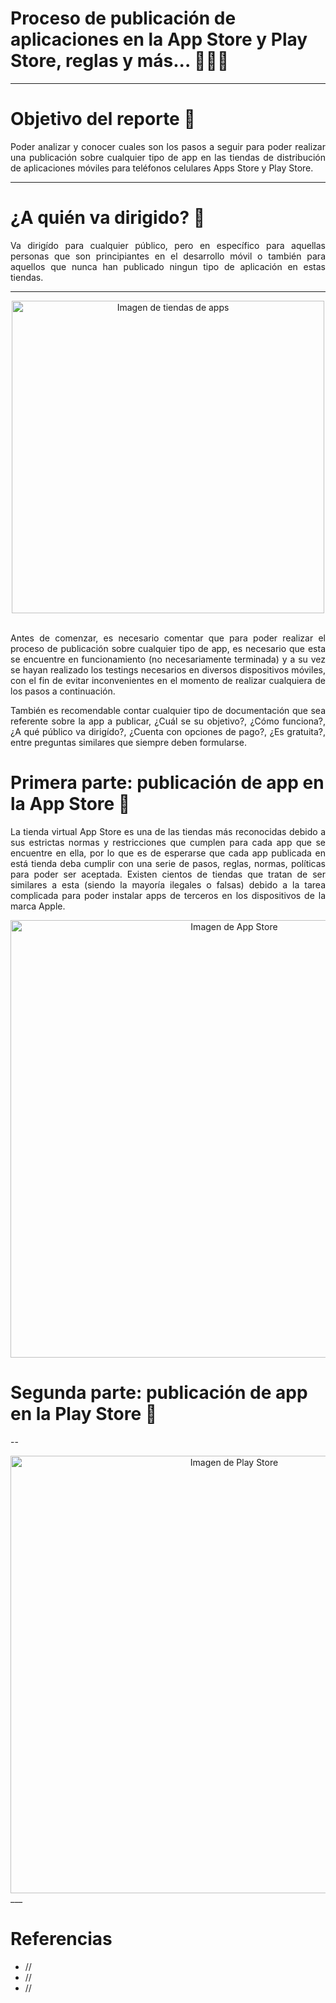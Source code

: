 # Proceso de publicación de aplicaciones en la App Store y Play Store, reglas y más... 📱🍎🤖

___

# Objetivo del reporte 📄

<p align=" justify">
  Poder analizar y conocer cuales son los pasos a seguir para poder realizar una publicación sobre cualquier tipo de app en las tiendas 
  de distribución de aplicaciones móviles para teléfonos celulares Apps Store y Play Store.
</p>

___

# ¿A quién va dirigido? 👀

<p align=" justify">
  Va dirigído para cualquier público, pero en específico para aquellas personas que son principiantes en el desarrollo móvil o también 
  para aquellos que nunca han publicado ningun tipo de aplicación en estas tiendas.
</p>

___

<div align="center">
  <img src="https://cmsphoto.ww-cdn.com/superstatic/81328/art/grande/34325105-31402787.jpg?v=1559324698" alt="Imagen de tiendas de apps" width="500"/>
</div>

<br>

<p align=" justify">
  Antes de comenzar, es necesario comentar que para poder realizar el proceso de publicación sobre cualquier tipo de app, es necesario 
  que esta se encuentre en funcionamiento (no necesariamente terminada) y a su vez se hayan realizado los testings necesarios en 
  diversos dispositivos móviles, con el fin de evitar inconvenientes en el momento de realizar cualquiera de los pasos a continuación.
</p>

<p align=" justify">
  También es recomendable contar cualquier tipo de documentación que sea referente sobre la app a publicar, ¿Cuál se su objetivo?, 
  ¿Cómo funciona?, ¿A qué público va dirigído?, ¿Cuenta con opciones de pago?, ¿Es gratuita?, entre preguntas similares que siempre 
  deben formularse.
</p>

# Primera parte: publicación de app en la App Store 🍎

<p align=" justify">
  La tienda virtual App Store es una de las tiendas más reconocidas debido a sus estrictas normas y restricciones que cumplen para cada 
  app que se encuentre en ella, por lo que es de esperarse que cada app publicada en está tienda deba cumplir con una serie de pasos, 
  reglas, normas, políticas para poder ser aceptada. Existen cientos de tiendas que tratan de ser similares a esta (siendo la mayoría 
  ilegales o falsas) debido a la tarea complicada para poder instalar apps de terceros en los dispositivos de la marca Apple.
</p>

<div align="center">
  <img src="https://www.muycomputerpro.com/wp-content/uploads/2018/07/AppStore.jpg" alt="Imagen de App Store" width="700"/>
</div>

# Segunda parte: publicación de app en la Play Store 🤖

<p align=" justify">
  --
</p>

<div align="center">
  <img src="https://fotografias.lasexta.com/clipping/cmsimages02/2019/10/17/0236F2C7-2A64-4317-8503-225DBC27CBF7/58.jpg" alt="Imagen de Play Store" width="700"/>
</div>
___

# Referencias

- //
- //
- //
